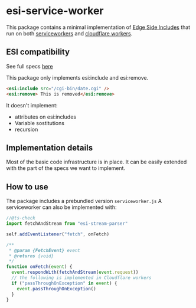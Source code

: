 # esi-service-worker

This package contains a minimal implementation of [Edge Side Includes](https://en.wikipedia.org/wiki/Edge_Side_Includes) that run on both [serviceworkers](https://developer.mozilla.org/en-US/docs/Web/API/Service_Worker_API) and [cloudflare workers](https://blog.cloudflare.com/edge-side-includes-with-cloudflare-workers/).

## ESI compatibility

See full specs [here](https://www.w3.org/TR/esi-lang/)

This package only implements esi:include and esi:remove.

```html
<esi:include src="/cgi-bin/date.cgi" />
<esi:remove> This is removed</esi:remove>
```

It doesn't implement:

- attributes on esi:includes
- Variable sostitutions
- recursion

## Implementation details

Most of the basic code infrastructure is in place. It can be easily extended with the part of the specs we want to implement.

## How to use

The package includes a prebundled version `serviceworker.js`
A serviceworker can also be implemented with:

```js
//@ts-check
import fetchAndStream from "esi-stream-parser"

self.addEventListener("fetch", onFetch)

/**
 * @param {FetchEvent} event
 * @returns {void}
 */
function onFetch(event) {
  event.respondWith(fetchAndStream(event.request))
  // the following is implemented in Cloudflare workers
  if ("passThroughOnException" in event) {
    event.passThroughOnException()
  }
}
```
